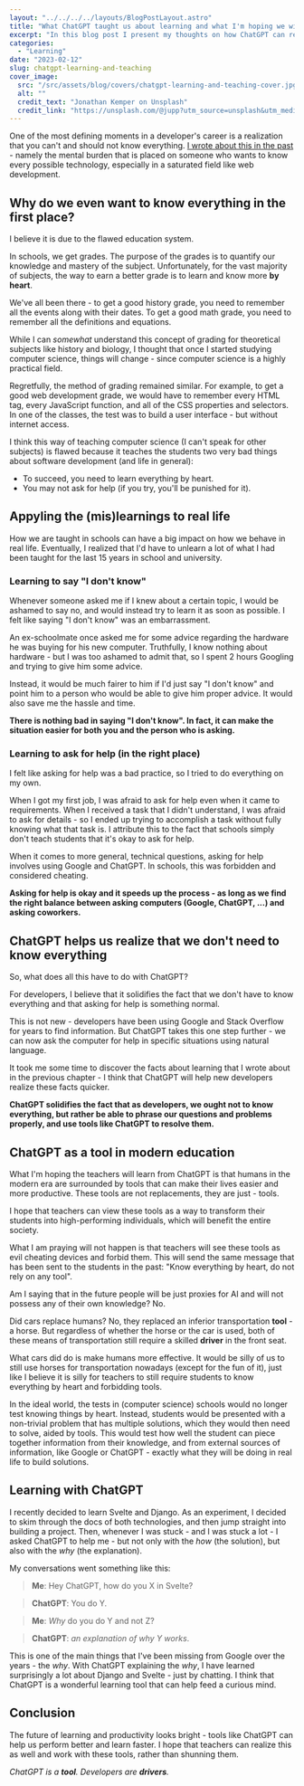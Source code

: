 ```yaml
---
layout: "../../../../layouts/BlogPostLayout.astro"
title: "What ChatGPT taught us about learning and what I'm hoping we will learn from it about teaching"
excerpt: "In this blog post I present my thoughts on how ChatGPT can revolutionalize the software development education system and how it is already changing the way we learn and think as developers."
categories:
  - "Learning"
date: "2023-02-12"
slug: chatgpt-learning-and-teaching
cover_image:
  src: "/src/assets/blog/covers/chatgpt-learning-and-teaching-cover.jpg"
  alt: ""
  credit_text: "Jonathan Kemper on Unsplash"
  credit_link: "https://unsplash.com/@jupp?utm_source=unsplash&utm_medium=referral&utm_content=creditCopyText"
---
```


One of the most defining moments in a developer's career is a realization that you can't and should not know everything. [I wrote about this in the past](/blog/i-am-not-afraid-to-not-know-things-anymore) - namely the mental burden that is placed on someone who wants to know every possible technology, especially in a saturated field like web development.

## Why do we even want to know everything in the first place?

I believe it is due to the flawed education system.

In schools, we get grades. The purpose of the grades is to quantify our knowledge and mastery of the subject. Unfortunately, for the vast majority of subjects, the way to earn a better grade is to learn and know more **by heart**.

We've all been there - to get a good history grade, you need to remember all the events along with their dates. To get a good math grade, you need to remember all the definitions and equations.

While I can _somewhat_ understand this concept of grading for theoretical subjects like history and biology, I thought that once I started studying computer science, things will change - since computer science is a highly practical field.

Regretfully, the method of grading remained similar. For example, to get a good web development grade, we would have to remember every HTML tag, every JavaScript function, and all of the CSS properties and selectors. In one of the classes, the test was to build a user interface - but without internet access.

I think this way of teaching computer science (I can't speak for other subjects) is flawed because it teaches the students two very bad things about software development (and life in general):

- To succeed, you need to learn everything by heart.
- You may not ask for help (if you try, you'll be punished for it).

<p></p>

## Appyling the (mis)learnings to real life

How we are taught in schools can have a big impact on how we behave in real life. Eventually, I realized that I'd have to unlearn a lot of what I had been taught for the last 15 years in school and university.

### Learning to say "I don't know"

Whenever someone asked me if I knew about a certain topic, I would be ashamed to say no, and would instead try to learn it as soon as possible. I felt like saying "I don't know" was an embarrassment.

An ex-schoolmate once asked me for some advice regarding the hardware he was buying for his new computer. Truthfully, I know nothing about hardware - but I was too ashamed to admit that, so I spent 2 hours Googling and trying to give him some advice.

Instead, it would be much fairer to him if I'd just say "I don't know" and point him to a person who would be able to give him proper advice. It would also save me the hassle and time.

**There is nothing bad in saying "I don't know". In fact, it can make the situation easier for both you and the person who is asking.**

### Learning to ask for help (in the right place)

I felt like asking for help was a bad practice, so I tried to do everything on my own.

When I got my first job, I was afraid to ask for help even when it came to requirements. When I received a task that I didn't understand, I was afraid to ask for details - so I ended up trying to accomplish a task without fully knowing what that task is. I attribute this to the fact that schools simply don't teach students that it's okay to ask for help.

When it comes to more general, technical questions, asking for help involves using Google and ChatGPT. In schools, this was forbidden and considered cheating.

**Asking for help is okay and it speeds up the process - as long as we find the right balance between asking computers (Google, ChatGPT, ...) and asking coworkers.**

## ChatGPT helps us realize that we don't need to know everything

So, what does all this have to do with ChatGPT?

For developers, I believe that it solidifies the fact that we don't have to know everything and that asking for help is something normal.

This is not new - developers have been using Google and Stack Overflow for years to find information. But ChatGPT takes this one step further - we can now ask the computer for help in specific situations using natural language.

It took me some time to discover the facts about learning that I wrote about in the previous chapter - I think that ChatGPT will help new developers realize these facts quicker.

**ChatGPT solidifies the fact that as developers, we ought not to know everything, but rather be able to phrase our questions and problems properly, and use tools like ChatGPT to resolve them.**

## ChatGPT as a tool in modern education

What I'm hoping the teachers will learn from ChatGPT is that humans in the modern era are surrounded by tools that can make their lives easier and more productive. These tools are not replacements, they are just - tools.

I hope that teachers can view these tools as a way to transform their students into high-performing individuals, which will benefit the entire society.

What I am praying will not happen is that teachers will see these tools as evil cheating devices and forbid them. This will send the same message that has been sent to the students in the past: "Know everything by heart, do not rely on any tool".

Am I saying that in the future people will be just proxies for AI and will not possess any of their own knowledge? No.

Did cars replace humans? No, they replaced an inferior transportation **tool** - a horse. But regardless of whether the horse or the car is used, both of these means of transportation still require a skilled **driver** in the front seat.

What cars did do is make humans more effective. It would be silly of us to still use horses for transportation nowadays (except for the fun of it), just like I believe it is silly for teachers to still require students to know everything by heart and forbidding tools.

In the ideal world, the tests in (computer science) schools would no longer test knowing things by heart. Instead, students would be presented with a non-trivial problem that has multiple solutions, which they would then need to solve, aided by tools. This would test how well the student can piece together information from their knowledge, and from external sources of information, like Google or ChatGPT - exactly what they will be doing in real life to build solutions.

## Learning with ChatGPT

I recently decided to learn Svelte and Django. As an experiment, I decided to skim through the docs of both technologies, and then jump straight into building a project. Then, whenever I was stuck - and I was stuck a lot - I asked ChatGPT to help me - but not only with the _how_ (the solution), but also with the _why_ (the explanation).

My conversations went something like this:

> **Me**: Hey ChatGPT, how do you X in Svelte?

> **ChatGPT**: You do Y.

> **Me**: _Why_ do you do Y and not Z?

> **ChatGPT**: _an explanation of why Y works_.

This is one of the main things that I've been missing from Google over the years - the _why_. With ChatGPT explaining the _why_, I have learned surprisingly a lot about Django and Svelte - just by chatting. I think that ChatGPT is a wonderful learning tool that can help feed a curious mind.

## Conclusion

The future of learning and productivity looks bright - tools like ChatGPT can help us perform better and learn faster. I hope that teachers can realize this as well and work with these tools, rather than shunning them.

_ChatGPT is a **tool**. Developers are **drivers**._
